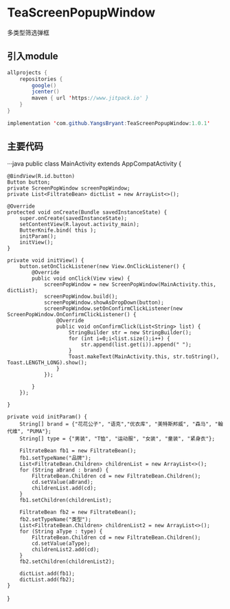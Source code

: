 # TeaScreenPopupWindow
多类型筛选弹框

## 引入module
```java
allprojects {
    repositories {
        google()
        jcenter()
        maven { url 'https://www.jitpack.io' }
    }
}
```
```java
implementation 'com.github.YangsBryant:TeaScreenPopupWindow:1.0.1'
```

## 主要代码
···java
public class MainActivity extends AppCompatActivity {

    @BindView(R.id.button)
    Button button;
    private ScreenPopWindow screenPopWindow;
    private List<FiltrateBean> dictList = new ArrayList<>();

    @Override
    protected void onCreate(Bundle savedInstanceState) {
        super.onCreate(savedInstanceState);
        setContentView(R.layout.activity_main);
        ButterKnife.bind( this );
        initParam();
        initView();
    }

    private void initView() {
        button.setOnClickListener(new View.OnClickListener() {
            @Override
            public void onClick(View view) {
                screenPopWindow = new ScreenPopWindow(MainActivity.this, dictList);
                screenPopWindow.build();
                screenPopWindow.showAsDropDown(button);
                screenPopWindow.setOnConfirmClickListener(new ScreenPopWindow.OnConfirmClickListener() {
                    @Override
                    public void onConfirmClick(List<String> list) {
                        StringBuilder str = new StringBuilder();
                        for (int i=0;i<list.size();i++) {
                            str.append(list.get(i)).append(" ");
                        }
                        Toast.makeText(MainActivity.this, str.toString(), Toast.LENGTH_LONG).show();
                    }
                });

            }
        });

    }

    private void initParam() {
        String[] brand = {"花花公子", "语克","优衣库", "美特斯邦威", "森马", "翰代维", "PUMA"};
        String[] type = {"男装", "T恤", "运动服", "女装", "童装", "紧身衣"};
        
        FiltrateBean fb1 = new FiltrateBean();
        fb1.setTypeName("品牌");
        List<FiltrateBean.Children> childrenList = new ArrayList<>();
        for (String aBrand : brand) {
            FiltrateBean.Children cd = new FiltrateBean.Children();
            cd.setValue(aBrand);
            childrenList.add(cd);
        }
        fb1.setChildren(childrenList);

        FiltrateBean fb2 = new FiltrateBean();
        fb2.setTypeName("类型");
        List<FiltrateBean.Children> childrenList2 = new ArrayList<>();
        for (String aType : type) {
            FiltrateBean.Children cd = new FiltrateBean.Children();
            cd.setValue(aType);
            childrenList2.add(cd);
        }
        fb2.setChildren(childrenList2);

        dictList.add(fb1);
        dictList.add(fb2);
    }
}
```
